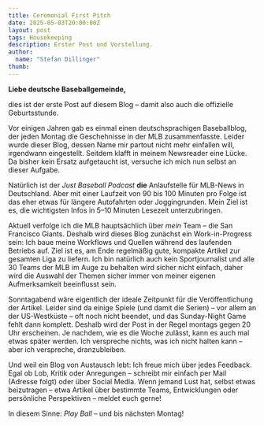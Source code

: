 ```yaml
---
title: Ceremonial First Pitch
date: 2025-05-03T20:00:00Z
layout: post
tags: Housekeeping
description: Erster Post und Vorstellung.
author:
  name: "Stefan Dillinger"
thumb:
---
```


**Liebe deutsche Baseballgemeinde,**

dies ist der erste Post auf diesem Blog – damit also auch die offizielle Geburtsstunde.

Vor einigen Jahren gab es einmal einen deutschsprachigen Baseballblog, der jeden Montag die Geschehnisse in der MLB zusammenfasste. Leider wurde dieser Blog, dessen Name mir partout nicht mehr einfallen will, irgendwann eingestellt. Seitdem klafft in meinem Newsreader eine Lücke. Da bisher kein Ersatz aufgetaucht ist, versuche ich mich nun selbst an dieser Aufgabe.

Natürlich ist der _Just Baseball Podcast_ **die** Anlaufstelle für MLB-News in Deutschland. Aber mit einer Laufzeit von 90 bis 100 Minuten pro Folge ist das eher etwas für längere Autofahrten oder Joggingrunden. Mein Ziel ist es, die wichtigsten Infos in 5–10 Minuten Lesezeit unterzubringen.

Aktuell verfolge ich die MLB hauptsächlich über _mein_ Team – die San Francisco Giants. Deshalb wird dieses Blog zunächst ein Work-in-Progress sein: Ich baue meine Workflows und Quellen während des laufenden Betriebs auf. Ziel ist es, am Ende regelmäßig gute, kompakte Artikel zur gesamten Liga zu liefern. Ich bin natürlich auch kein Sportjournalist und alle 30 Teams der MLB im Auge zu behalten wird sicher nicht einfach, daher wird die Auswahl der Themen sicher immer von meiner eigenen Aufmerksamkeit beeinflusst sein.

Sonntagabend wäre eigentlich der ideale Zeitpunkt für die Veröffentlichung der Artikel. Leider sind da einige Spiele (und damit die Serien) – vor allem an der US-Westküste – oft noch nicht beendet, und das Sunday-Night Game fehlt dann komplett. Deshalb wird der Post in der Regel montags gegen 20 Uhr erscheinen. Je nachdem, wie es die Woche zulässt, kann es auch mal etwas später werden. Ich verspreche nichts, was ich nicht halten kann – aber ich verspreche, dranzubleiben.

Und weil ein Blog von Austausch lebt: Ich freue mich über jedes Feedback. Egal ob Lob, Kritik oder Anregungen – schreibt mir einfach per Mail (Adresse folgt) oder über Social Media. Wenn jemand Lust hat, selbst etwas beizutragen – etwa Artikel über bestimmte Teams, Entwicklungen oder persönliche Perspektiven – meldet euch gerne!

In diesem Sinne: _Play Ball_ – und bis nächsten Montag!
